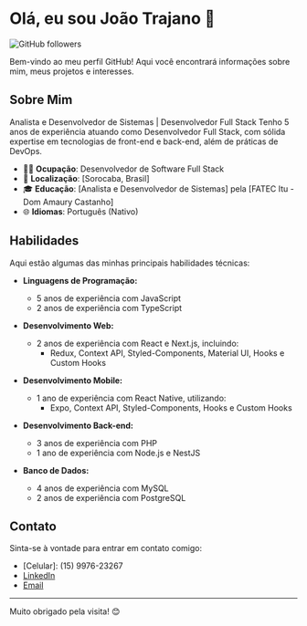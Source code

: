 # Olá, eu sou João Trajano 👋

![GitHub followers](https://img.shields.io/github/followers/JoaoTrajano?label=Follow&style=social) 

Bem-vindo ao meu perfil GitHub! Aqui você encontrará informações sobre mim, meus projetos e interesses. 

## Sobre Mim

Analista e Desenvolvedor de Sistemas | Desenvolvedor Full Stack
Tenho 5 anos de experiência atuando como Desenvolvedor Full Stack, com sólida expertise em tecnologias de front-end e back-end, além de práticas de DevOps.

- 🧑‍💻 **Ocupação**: Desenvolvedor de Software Full Stack
- 📍 **Localização**: [Sorocaba, Brasil]
- 🎓 **Educação**: [Analista e Desenvolvedor de Sistemas] pela [FATEC Itu - Dom Amaury Castanho]
- 🌐 **Idiomas**: Português (Nativo)

## Habilidades

Aqui estão algumas das minhas principais habilidades técnicas:

- **Linguagens de Programação:** 
  - 5 anos de experiência com JavaScript
  - 2 anos de experiência com TypeScript
 
- **Desenvolvimento Web:**
  - 2 anos de experiência com React e Next.js, incluindo:
    - Redux, Context API, Styled-Components, Material UI, Hooks e Custom Hooks

- **Desenvolvimento Mobile:**
  - 1 ano de experiência com React Native, utilizando:
    - Expo, Context API, Styled-Components, Hooks e Custom Hooks

- **Desenvolvimento Back-end:**
  - 3 anos de experiência com PHP
  - 1 ano de experiência com Node.js e NestJS

- **Banco de Dados:**
  - 4 anos de experiência com MySQL
  - 2 anos de experiência com PostgreSQL

## Contato

Sinta-se à vontade para entrar em contato comigo:
- [Celular]: (15) 9976-23267
- [LinkedIn](https://www.linkedin.com/in/joao-trajano-souza-neto)
- [Email](mailto:joao.trajanosouza@gmail.com)

---

Muito obrigado pela visita! 😊
